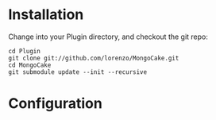 # Installation #

Change into your Plugin directory, and checkout the git repo:

	cd Plugin
	git clone git://github.com/lorenzo/MongoCake.git
	cd MongoCake
	git submodule update --init --recursive

# Configuration #





